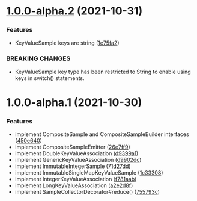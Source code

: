 # [1.0.0-alpha.2](https://github.com/giulioscattolin/sample/compare/v1.0.0-alpha.1...v1.0.0-alpha.2) (2021-10-31)


### Features

* KeyValueSample keys are string ([1e75fa2](https://github.com/giulioscattolin/sample/commit/1e75fa2217a1c7cb0b2476715788fe3c4b95cbf8))


### BREAKING CHANGES

* KeyValueSample key type has been restricted to String to enable using keys in switch() statements.

# 1.0.0-alpha.1 (2021-10-30)


### Features

* implement CompositeSample and CompositeSampleBuilder interfaces ([450e640](https://github.com/giulioscattolin/sample/commit/450e640b105cd24c3aa5f56f0b814c1f02ccea22))
* implement CompositeSampleEmitter ([26e7ff9](https://github.com/giulioscattolin/sample/commit/26e7ff914e6eca8ec23c6c497973911ea8458657))
* implement DoubleKeyValueAssociation ([d9399a1](https://github.com/giulioscattolin/sample/commit/d9399a163f00580735dcaab6bd14590d50dbac84))
* implement GenericKeyValueAssociation ([d9902dc](https://github.com/giulioscattolin/sample/commit/d9902dcfb6b6697d1654603b0dfee634a31c1d9e))
* implement ImmutableIntegerSample ([71d27dd](https://github.com/giulioscattolin/sample/commit/71d27dd22463191271b6894bbd3a9df91a4aa42c))
* implement ImmutableSingleMapKeyValueSample ([1c33308](https://github.com/giulioscattolin/sample/commit/1c33308bcf728fe9b40024c9b638d16f0df3cf91))
* implement IntegerKeyValueAssociation ([f781aab](https://github.com/giulioscattolin/sample/commit/f781aabd7af17471b03e114c02f2027c35af570f))
* implement LongKeyValueAssociation ([a2e2d8f](https://github.com/giulioscattolin/sample/commit/a2e2d8f318364ef9c30dca3fd93d2387844c1b93))
* implement SampleCollectorDecorator#reduce() ([755793c](https://github.com/giulioscattolin/sample/commit/755793cf383e5c1a61530ca6c9985a62b739d6c0))
